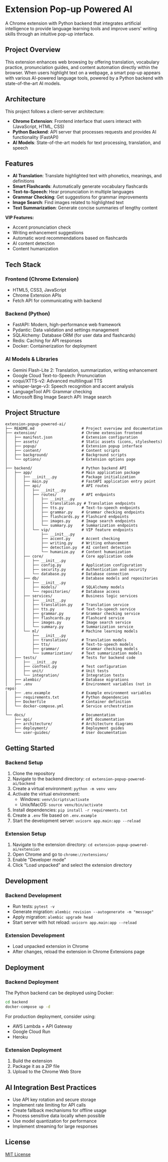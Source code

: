 # Extension Pop-up Powered AI

A Chrome extension with Python backend that integrates artificial intelligence to provide language learning tools and improve users' writing skills through an intuitive pop-up interface.

## Project Overview

This extension enhances web browsing by offering translation, vocabulary practice, pronunciation guides, and content automation directly within the browser. When users highlight text on a webpage, a smart pop-up appears with various AI-powered language tools, powered by a Python backend with state-of-the-art AI models.

## Architecture

This project follows a client-server architecture:
- **Chrome Extension**: Frontend interface that users interact with (JavaScript, HTML, CSS)
- **Python Backend**: API server that processes requests and provides AI functionality (FastAPI)
- **AI Models**: State-of-the-art models for text processing, translation, and speech

## Features

- **AI Translation**: Translate highlighted text with phonetics, meanings, and definitions
- **Smart Flashcards**: Automatically generate vocabulary flashcards
- **Text-to-Speech**: Hear pronunciation in multiple languages
- **Grammar Checking**: Get suggestions for grammar improvements
- **Image Search**: Find images related to highlighted text
- **Text Summarization**: Generate concise summaries of lengthy content

**VIP Features:**
- Accent pronunciation check
- Writing enhancement suggestions
- Automatic word recommendations based on flashcards
- AI content detection
- Content humanization

## Tech Stack

### Frontend (Chrome Extension)
- HTML5, CSS3, JavaScript
- Chrome Extension APIs
- Fetch API for communicating with backend

### Backend (Python)
- FastAPI: Modern, high-performance web framework
- Pydantic: Data validation and settings management
- SQLAlchemy: Database ORM (for user data and flashcards)
- Redis: Caching for API responses
- Docker: Containerization for deployment

### AI Models & Libraries
- Gemini Flash-Lite 2: Translation, summarization, writing enhancement
- Google Cloud Text-to-Speech: Pronunciation
- coqui/XTTS-v2: Advanced multilingual TTS
- whisper-large-v3: Speech recognition and accent analysis
- LanguageTool API: Grammar checking
- Microsoft Bing Image Search API: Image search

## Project Structure

```
extension-popup-powered-ai/
├── README.md                     # Project overview and documentation
├── extension/                    # Chrome extension frontend
│   ├── manifest.json             # Extension configuration
│   ├── assets/                   # Static assets (icons, stylesheets)
│   ├── popup/                    # Extension popup interface
│   ├── content/                  # Content scripts
│   ├── background/               # Background scripts
│   └── options/                  # Extension options page
│
├── backend/                      # Python backend API
│   ├── app/                      # Main application package
│   │   ├── __init__.py           # Package initialization
│   │   ├── main.py               # FastAPI application entry point
│   │   ├── api/                  # API routes
│   │   │   ├── __init__.py
│   │   │   ├── routes/           # API endpoints
│   │   │   │   ├── __init__.py
│   │   │   │   ├── translation.py # Translation endpoints
│   │   │   │   ├── tts.py        # Text-to-speech endpoints
│   │   │   │   ├── grammar.py    # Grammar checking endpoints
│   │   │   │   ├── flashcards.py # Flashcard endpoints
│   │   │   │   ├── images.py     # Image search endpoints
│   │   │   │   └── summary.py    # Summarization endpoints
│   │   │   └── vip/              # VIP feature endpoints
│   │   │       ├── __init__.py
│   │   │       ├── accent.py     # Accent checking
│   │   │       ├── writing.py    # Writing enhancement
│   │   │       ├── detection.py  # AI content detection
│   │   │       └── humanize.py   # Content humanization
│   │   ├── core/                 # Core application code
│   │   │   ├── __init__.py
│   │   │   ├── config.py         # Application configuration
│   │   │   ├── security.py       # Authentication and security
│   │   │   └── database.py       # Database connection
│   │   ├── db/                   # Database models and repositories
│   │   │   ├── __init__.py
│   │   │   ├── models/           # SQLAlchemy models
│   │   │   └── repositories/     # Database access
│   │   ├── services/             # Business logic services
│   │   │   ├── __init__.py
│   │   │   ├── translation.py    # Translation service
│   │   │   ├── tts.py            # Text-to-speech service
│   │   │   ├── grammar.py        # Grammar checking service
│   │   │   ├── flashcards.py     # Flashcard service
│   │   │   ├── images.py         # Image search service
│   │   │   └── summary.py        # Summarization service
│   │   └── ml/                   # Machine learning models
│   │       ├── __init__.py
│   │       ├── translation/      # Translation models
│   │       ├── tts/              # Text-to-speech models
│   │       ├── grammar/          # Grammar checking models
│   │       └── summarization/    # Text summarization models
│   ├── tests/                    # Tests for backend code
│   │   ├── __init__.py
│   │   ├── conftest.py           # Test configuration
│   │   ├── unit/                 # Unit tests
│   │   └── integration/          # Integration tests
│   ├── alembic/                  # Database migrations
│   ├── .env                      # Environment variables (not in repo)
│   ├── .env.example              # Example environment variables
│   ├── requirements.txt          # Python dependencies
│   ├── Dockerfile                # Container definition
│   └── docker-compose.yml        # Service orchestration
│
└── docs/                         # Documentation
    ├── api/                      # API documentation
    ├── architecture/             # Architecture diagrams
    ├── deployment/               # Deployment guides
    └── user-guides/              # User documentation
```

## Getting Started

### Backend Setup

1. Clone the repository
2. Navigate to the backend directory: `cd extension-popup-powered-ai/backend`
3. Create a virtual environment: `python -m venv venv`
4. Activate the virtual environment:
   - Windows: `venv\Scripts\activate`
   - Unix/MacOS: `source venv/bin/activate`
5. Install dependencies: `pip install -r requirements.txt`
6. Create a `.env` file based on `.env.example`
7. Start the development server: `uvicorn app.main:app --reload`

### Extension Setup

1. Navigate to the extension directory: `cd extension-popup-powered-ai/extension`
2. Open Chrome and go to `chrome://extensions/`
3. Enable "Developer mode"
4. Click "Load unpacked" and select the extension directory

## Development

### Backend Development

- Run tests: `pytest -v`
- Generate migration: `alembic revision --autogenerate -m "message"`
- Apply migration: `alembic upgrade head`
- Start server with hot reload: `uvicorn app.main:app --reload`

### Extension Development

- Load unpacked extension in Chrome
- After changes, reload the extension in Chrome Extensions page

## Deployment

### Backend Deployment

The Python backend can be deployed using Docker:

```bash
cd backend
docker-compose up -d
```

For production deployment, consider using:
- AWS Lambda + API Gateway
- Google Cloud Run
- Heroku

### Extension Deployment

1. Build the extension
2. Package it as a ZIP file
3. Upload to the Chrome Web Store

## AI Integration Best Practices

- Use API key rotation and secure storage
- Implement rate limiting for API calls
- Create fallback mechanisms for offline usage
- Process sensitive data locally when possible
- Use model quantization for performance
- Implement streaming for large responses

## License
[MIT License](LICENSE)